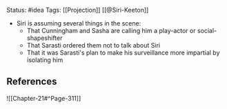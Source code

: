 Status: #idea
Tags: [[Projection]] [[@Siri-Keeton]]

* Siri is assuming several things in the scene:
	* That Cunningham and Sasha are calling him a play-actor or social-shapeshifter
	* That Sarasti ordered them not to talk about Siri
	* That it was Sarasti's plan to make his surveillance more impartial by isolating him

## References

![[Chapter-21#^Page-311]]